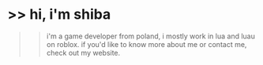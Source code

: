 # >> hi, i'm shiba

 >> i'm a game developer from poland, i mostly work in lua and luau on roblox.
 >> if you'd like to know more about me or contact me, check out my website.
